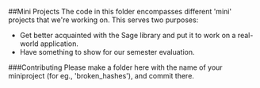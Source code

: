 ##Mini Projects
The code in this folder encompasses different 'mini' projects that we're working on.
This serves two purposes:
* Get better acquainted with the Sage library and put it to work on a real-world application.
* Have something to show for our semester evaluation.

###Contributing
Please make a folder here with the name of your miniproject (for eg., 'broken_hashes'), and commit there.
